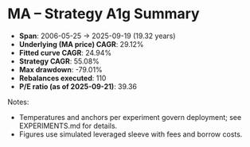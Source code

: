 # MA – Strategy A1g Summary

- **Span**: 2006-05-25 → 2025-09-19 (19.32 years)
- **Underlying (MA price) CAGR**: 29.12%
- **Fitted curve CAGR**: 24.94%
- **Strategy CAGR**: 55.08%
- **Max drawdown**: -79.01%
- **Rebalances executed**: 110
- **P/E ratio (as of 2025-09-21)**: 39.36

Notes:

- Temperatures and anchors per experiment govern deployment; see EXPERIMENTS.md for details.
- Figures use simulated leveraged sleeve with fees and borrow costs.

